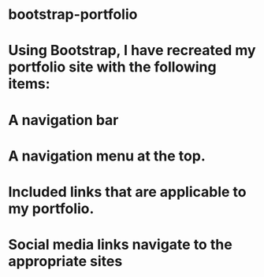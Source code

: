 # bootstrap-portfolio

# Using Bootstrap, I have recreated my portfolio site with the following items:

# A navigation bar

# A navigation menu at the top. 

# Included links that are applicable to my portfolio.

# Social media links navigate to the appropriate sites

